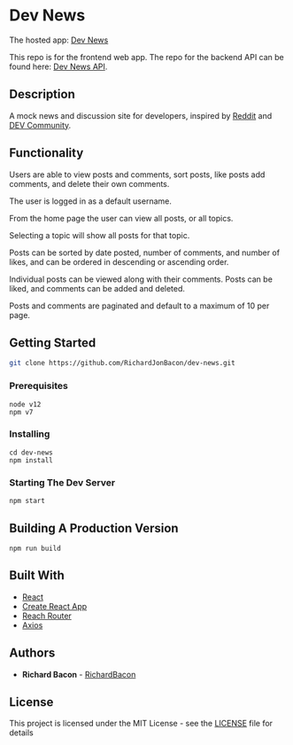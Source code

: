 # Dev News

The hosted app: [Dev News](https://dev-news-frontend.netlify.app/)

This repo is for the frontend web app. The repo for the backend API can be found here: [Dev News API](https://github.com/RichardBacon/dev-news-api).

## Description

A mock news and discussion site for developers, inspired by [Reddit](https://www.reddit.com/) and [DEV Community](https://dev.to/).

## Functionality

Users are able to view posts and comments, sort posts, like posts add comments, and delete their own comments.

The user is logged in as a default username.

From the home page the user can view all posts, or all topics.

Selecting a topic will show all posts for that topic.

Posts can be sorted by date posted, number of comments, and number of likes, and can be ordered in descending or ascending order.

Individual posts can be viewed along with their comments. Posts can be liked, and comments can be added and deleted.

Posts and comments are paginated and default to a maximum of 10 per page.

## Getting Started

```bash
git clone https://github.com/RichardJonBacon/dev-news.git
```

### Prerequisites

```
node v12
npm v7
```

### Installing

```
cd dev-news
npm install
```

### Starting The Dev Server

```
npm start
```

## Building A Production Version

```
npm run build
```

## Built With

- [React](https://reactjs.org/)
- [Create React App](https://create-react-app.dev/)
- [Reach Router](https://reach.tech/router)
- [Axios](https://github.com/axios/axios)

## Authors

- **Richard Bacon** - [RichardBacon](https://github.com/RichardBacon)

## License

This project is licensed under the MIT License - see the [LICENSE](LICENSE) file for details

